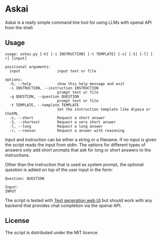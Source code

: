 # Askai

Askai is a really simple command line tool for using LLMs with openai API
from the shell.

## Usage

```
usage: askai.py [-h] [-i INSTRUCTION] [-t TEMPLATE] [-s] [-S] [-l] [-r] [input]

positional arguments:
  input                 input text or file

options:
  -h, --help            show this help message and exit
  -i INSTRUCTION, --instruction INSTRUCTION
                        prompt text or file
  -q QUESTION, --question QUESTION
                        prompt text or file
  -t TEMPLATE, --template TEMPLATE
                        Set the instruction template like Alpaca or ChatML
  -s, --short           Request a short answer
  -S, --shortest        Request a very short answer
  -l, --long            Request a long answer
  -r, --reason          Request a answer with reasoning
```

Input and instruction can be either a string or a filename. If no input is given
the script reads the input from stdin. The options for different types of answers
only add short prompts that ask for long or short answers to the instructions.

Other than the instruction that is used as system prompt, the optional question
is added on top of the user input in the form:

```
Question: QUESTION

Input:
INPUT
```

The script is tested with [Text generation web UI](https://github.com/oobabooga/text-generation-webui/)
but should work with any backend that provides chat completion via the openai API.

## License

The script is distributed under the MIT licence.

